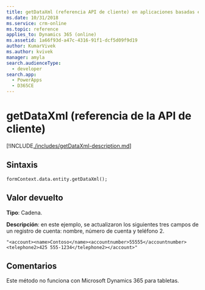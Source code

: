 ```yaml
---
title: getDataXml (referencia API de cliente) en aplicaciones basadas en modelos | Microsoft Docs
ms.date: 10/31/2018
ms.service: crm-online
ms.topic: reference
applies_to: Dynamics 365 (online)
ms.assetid: 1a66f93d-a47c-4316-91f1-dcf5d09f9d19
author: KumarVivek
ms.author: kvivek
manager: amyla
search.audienceType:
  - developer
search.app:
  - PowerApps
  - D365CE
---
```

# <a name="getdataxml-client-api-reference"></a>getDataXml (referencia de la API de cliente)



[!INCLUDE[./includes/getDataXml-description.md](./includes/getDataXml-description.md)]

## <a name="syntax"></a>Sintaxis

`formContext.data.entity.getDataXml();`

## <a name="return-value"></a>Valor devuelto

**Tipo**: Cadena.

**Descripción**: en este ejemplo, se actualizaron los siguientes tres campos de un registro de cuenta: nombre, número de cuenta y teléfono 2.

```"<account><name>Contoso</name><accountnumber>55555</accountnumber><telephone2>425 555-1234</telephone2></account>"```

## <a name="remarks"></a>Comentarios

Este método no funciona con Microsoft Dynamics 365 para tabletas.



